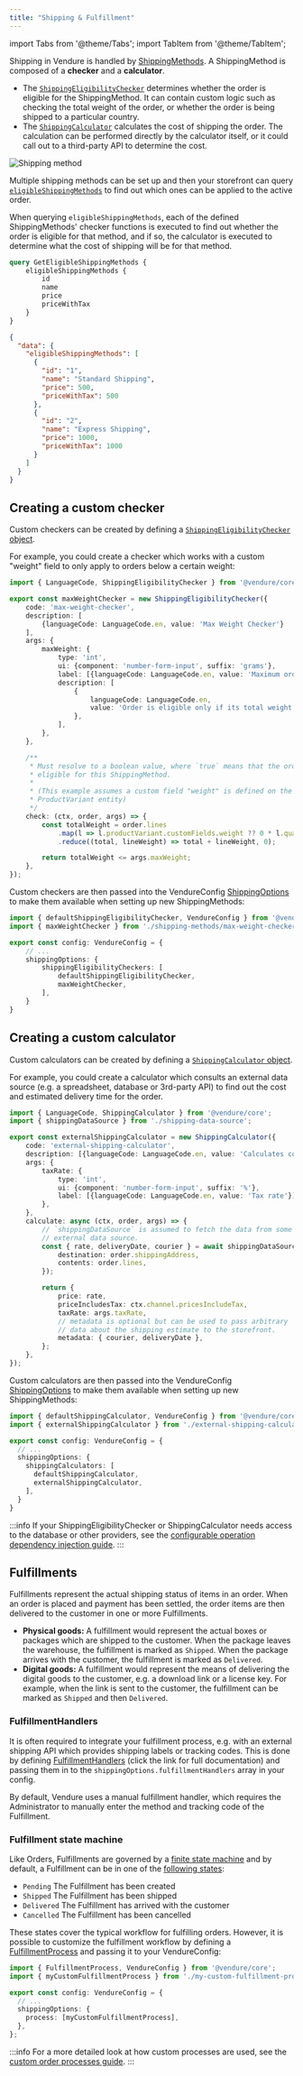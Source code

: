 ```yaml
---
title: "Shipping & Fulfillment"
---
```


import Tabs from '@theme/Tabs';
import TabItem from '@theme/TabItem';

Shipping in Vendure is handled by [ShippingMethods](/reference/typescript-api/entities/shipping-method/). 
A ShippingMethod is composed of a **checker** and a **calculator**. 

* The [`ShippingEligibilityChecker`](/reference/typescript-api/shipping/shipping-eligibility-checker/) determines whether the order is eligible for the ShippingMethod. It can contain custom logic such as checking the total weight of the order, or whether the order is being shipped to a particular country.
* The [`ShippingCalculator`](/reference/typescript-api/shipping/shipping-calculator/) calculates the cost of shipping the order. The calculation can be performed directly by the calculator itself, or it could call out to a third-party API to determine the cost.

![Shipping method](./shipping-method.webp)

Multiple shipping methods can be set up and then your storefront can query [`eligibleShippingMethods`](/reference/graphql-api/shop/queries/#eligibleshippingmethods) to find out which ones can be applied to the active order.

When querying `eligibleShippingMethods`, each of the defined ShippingMethods' checker functions is executed to find out whether the order is eligible for that method, and if so, the calculator is executed to determine what the cost of shipping will be for that method.


<Tabs>
<TabItem value="Request" label="Request" default>

```graphql title="Shop API"
query GetEligibleShippingMethods {
    eligibleShippingMethods {
        id
        name
        price
        priceWithTax
    }
}
```

</TabItem>
<TabItem value="Response" label="Response">

```json
{
  "data": {
    "eligibleShippingMethods": [
      {
        "id": "1",
        "name": "Standard Shipping",
        "price": 500,
        "priceWithTax": 500
      },
      {
        "id": "2",
        "name": "Express Shipping",
        "price": 1000,
        "priceWithTax": 1000
      }
    ]
  }
}
```

</TabItem>
</Tabs>



## Creating a custom checker

Custom checkers can be created by defining a [`ShippingEligibilityChecker` object](/reference/typescript-api/shipping/shipping-eligibility-checker/).

For example, you could create a checker which works with a custom "weight" field to only apply to orders below a certain weight:

```ts title="src/shipping-methods/max-weight-checker.ts"
import { LanguageCode, ShippingEligibilityChecker } from '@vendure/core';

export const maxWeightChecker = new ShippingEligibilityChecker({
    code: 'max-weight-checker',
    description: [
        {languageCode: LanguageCode.en, value: 'Max Weight Checker'}
    ],
    args: {
        maxWeight: {
            type: 'int',
            ui: {component: 'number-form-input', suffix: 'grams'},
            label: [{languageCode: LanguageCode.en, value: 'Maximum order weight'}],
            description: [
                {
                    languageCode: LanguageCode.en,
                    value: 'Order is eligible only if its total weight is less than the specified value',
                },
            ],
        },
    },

    /**
     * Must resolve to a boolean value, where `true` means that the order is
     * eligible for this ShippingMethod.
     *
     * (This example assumes a custom field "weight" is defined on the
     * ProductVariant entity)
     */
    check: (ctx, order, args) => {
        const totalWeight = order.lines
            .map(l => l.productVariant.customFields.weight ?? 0 * l.quantity)
            .reduce((total, lineWeight) => total + lineWeight, 0);

        return totalWeight <= args.maxWeight;
    },
});
```

Custom checkers are then passed into the VendureConfig [ShippingOptions](/reference/typescript-api/shipping/shipping-options/#shippingeligibilitycheckers) to make them available when setting up new ShippingMethods:

```ts title="src/vendure-config.ts"
import { defaultShippingEligibilityChecker, VendureConfig } from '@vendure/core';
import { maxWeightChecker } from './shipping-methods/max-weight-checker';

export const config: VendureConfig = {
    // ...
    shippingOptions: {
        shippingEligibilityCheckers: [
            defaultShippingEligibilityChecker,
            maxWeightChecker,
        ],
    }
}
```

## Creating a custom calculator

Custom calculators can be created by defining a [`ShippingCalculator` object](/reference/typescript-api/shipping/shipping-calculator/).

For example, you could create a calculator which consults an external data source (e.g. a spreadsheet, database or 3rd-party API) to find out the cost and estimated delivery time for the order.

```ts title="src/shipping-methods/external-shipping-calculator.ts"
import { LanguageCode, ShippingCalculator } from '@vendure/core';
import { shippingDataSource } from './shipping-data-source';

export const externalShippingCalculator = new ShippingCalculator({
    code: 'external-shipping-calculator',
    description: [{languageCode: LanguageCode.en, value: 'Calculates cost from external source'}],
    args: {
        taxRate: {
            type: 'int',
            ui: {component: 'number-form-input', suffix: '%'},
            label: [{languageCode: LanguageCode.en, value: 'Tax rate'}],
        },
    },
    calculate: async (ctx, order, args) => {
        // `shippingDataSource` is assumed to fetch the data from some
        // external data source.
        const { rate, deliveryDate, courier } = await shippingDataSource.getRate({
            destination: order.shippingAddress,
            contents: order.lines,
        });

        return {
            price: rate,
            priceIncludesTax: ctx.channel.pricesIncludeTax,
            taxRate: args.taxRate,
            // metadata is optional but can be used to pass arbitrary
            // data about the shipping estimate to the storefront.
            metadata: { courier, deliveryDate },
        };
    },
});
```

Custom calculators are then passed into the VendureConfig [ShippingOptions](/reference/typescript-api/shipping/shipping-options/#shippingcalculators) to make them available when setting up new ShippingMethods:

```ts
import { defaultShippingCalculator, VendureConfig } from '@vendure/core';
import { externalShippingCalculator } from './external-shipping-calculator';

export const config: VendureConfig = {
  // ...
  shippingOptions: {
    shippingCalculators: [
      defaultShippingCalculator,
      externalShippingCalculator,
    ],
  }
}
```

:::info
If your ShippingEligibilityChecker or ShippingCalculator needs access to the database or other providers, see the [configurable operation dependency injection guide](/guides/developer-guide/strategies-configurable-operations/#injecting-dependencies).
:::

## Fulfillments

Fulfillments represent the actual shipping status of items in an order. When an order is placed and payment has been settled, the order items are then delivered to the customer in one or more Fulfillments.

* **Physical goods:** A fulfillment would represent the actual boxes or packages which are shipped to the customer. When the package leaves the warehouse, the fulfillment is marked as `Shipped`. When the package arrives with the customer, the fulfillment is marked as `Delivered`.
* **Digital goods:** A fulfillment would represent the means of delivering the digital goods to the customer, e.g. a download link or a license key. For example, when the link is sent to the customer, the fulfillment can be marked as `Shipped` and then `Delivered`.

### FulfillmentHandlers

It is often required to integrate your fulfillment process, e.g. with an external shipping API which provides shipping labels or tracking codes. This is done by defining [FulfillmentHandlers](/reference/typescript-api/fulfillment/fulfillment-handler/) (click the link for full documentation) and passing them in to the `shippingOptions.fulfillmentHandlers` array in your config.

By default, Vendure uses a manual fulfillment handler, which requires the Administrator to manually enter the method and tracking code of the Fulfillment.

### Fulfillment state machine

Like Orders, Fulfillments are governed by a [finite state machine](/reference/typescript-api/state-machine/fsm/) and by default, a Fulfillment can be in one of the [following states](/reference/typescript-api/fulfillment/fulfillment-state#fulfillmentstate):

* `Pending` The Fulfillment has been created
* `Shipped` The Fulfillment has been shipped
* `Delivered` The Fulfillment has arrived with the customer
* `Cancelled` The Fulfillment has been cancelled 

These states cover the typical workflow for fulfilling orders. However, it is possible to customize the fulfillment workflow by defining a [FulfillmentProcess](/reference/typescript-api/fulfillment/fulfillment-process) and passing it to your VendureConfig:

```ts title="src/vendure-config.ts"
import { FulfillmentProcess, VendureConfig } from '@vendure/core';
import { myCustomFulfillmentProcess } from './my-custom-fulfillment-process';

export const config: VendureConfig = {
  // ...
  shippingOptions: {
    process: [myCustomFulfillmentProcess],
  },
};
```

:::info
For a more detailed look at how custom processes are used, see the [custom order processes guide](/guides/core-concepts/orders/#custom-order-processes).
:::
